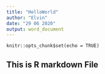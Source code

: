 ```yaml
---
title: "HelloWorld"
author: "Elvin"
date: "29 06 2020"
output: word_document
---
```


```{r setup, include=FALSE}
knitr::opts_chunk$set(echo = TRUE)
```

## This is R markdown File
